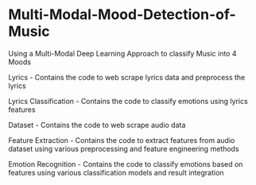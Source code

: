 # Multi-Modal-Mood-Detection-of-Music
Using a Multi-Modal Deep Learning Approach to classify Music into 4 Moods

Lyrics - Contains the code to web scrape lyrics data and preprocess the lyrics

Lyrics Classification - Contains the code to classify emotions using lyrics features

Dataset - Contains the code to web scrape audio data

Feature Extraction - Contains the code to extract features from audio dataset using various preprocessing and feature engineering methods

Emotion Recognition - Contains the code to classify emotions based on features using various classification models and result integration


